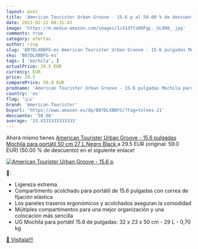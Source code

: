 ```yaml
---
layout: post
title: 'American Tourister Urban Groove - 15.6 p al 50.00 % de descuento'
date: 2021-02-22 08:31:43
image: 'https://m.media-amazon.com/images/I/41d7tsHOFgL._SL400_.jpg'
comments: true
category: ofertas
author: ring
slug: 'B07DLXBBFG-es American Tourister Urban Groove - 15.6 pulgadas Mochila...'
sku: 'B07DLXBBFG-es'
tags: [ 'mochila', ]
actualPrice: 29.5 EUR
currency: EUR
price: 29.5
comparePrice: 59.0 EUR
prodname: 'American Tourister Urban Groove - 15.6 pulgadas Mochila para portátil  50 cm  27 L  Negro  Black '
country: 'es'
flag: '🇪🇸'
brand: 'American Tourister'
buyurl: 'https://www.amazon.es/dp/B07DLXBBFG/?tag=tolees-21'
descuento: '50.00'
average: '33.4333333333333'
---
```


Ahora mismo tienes [American Tourister Urban Groove - 15.6 pulgadas Mochila para portátil  50 cm  27 L  Negro  Black ](https://www.amazon.es/dp/B07DLXBBFG/?tag=tolees-21) a 29.5 EUR (original: 59.0 EUR) (50.00 %  de descuento) en el siguiente enlace!

[![American Tourister Urban Groove - 15.6 p](https://m.media-amazon.com/images/I/41d7tsHOFgL._SL400_.jpg)](https://www.amazon.es/dp/B07DLXBBFG/?tag=tolees-21)

🔎:

- Ligereza extrema
- Compartimento acolchado para portátil de 15.6 pulgadas con correa de fijación elástica
- Los paneles traseros ergonómicos y acolchados aseguran la comodidad
- Múltiples compartimentos para una mejor organización y una colocación más sencilla
- UG Mochila para portátil 15.6 de pulgadas: 32 x 23 x 50 cm - 29 L - 0,70 kg

[🛒 Visítala!!!](https://www.amazon.es/dp/B07DLXBBFG/?tag=tolees-21)
